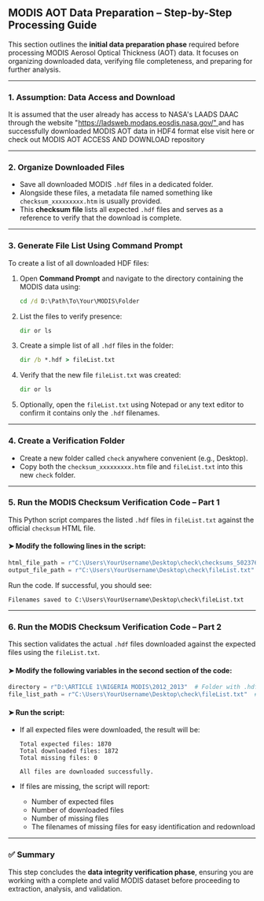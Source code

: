 ## MODIS AOT Data Preparation – Step-by-Step Processing Guide 

This section outlines the **initial data preparation phase** required before processing MODIS Aerosol Optical Thickness (AOT) data. It focuses on organizing downloaded data, verifying file completeness, and preparing for further analysis.

---

### 1. Assumption: Data Access and Download

It is assumed that the user already has access to NASA's LAADS DAAC through the website "[https://ladsweb.modaps.eosdis.nasa.gov/" ](https://ladsweb.modaps.eosdis.nasa.gov/%22%22or) and has successfully downloaded MODIS AOT data  in HDF4 format else visit here or check out MODIS AOT ACCESS AND DOWNLOAD repository

---

### 2. Organize Downloaded Files

* Save all downloaded MODIS `.hdf` files in a dedicated folder.
* Alongside these files, a metadata file named something like `checksum_xxxxxxxxx.htm` is usually provided.
* This **checksum file** lists all expected `.hdf` files and serves as a reference to verify that the download is complete.

---

### 3. Generate File List Using Command Prompt

To create a list of all downloaded HDF files:

1. Open **Command Prompt** and navigate to the directory containing the MODIS data using:

   ```cmd
   cd /d D:\Path\To\Your\MODIS\Folder
   ```

2. List the files to verify presence:

   ```cmd
   dir or ls
   ```

3. Create a simple list of all `.hdf` files in the folder:

   ```cmd
   dir /b *.hdf > fileList.txt
   ```

4. Verify that the new file `fileList.txt` was created:

   ```cmd
   dir or ls
   ```

5. Optionally, open the `fileList.txt` using Notepad or any text editor to confirm it contains only the `.hdf` filenames.

---

### 4. Create a Verification Folder

* Create a new folder called `check` anywhere convenient (e.g., Desktop).
* Copy both the `checksum_xxxxxxxxx.htm` file and `fileList.txt` into this new `check` folder.

---

### 5. Run the MODIS Checksum Verification Code – Part 1

This Python script compares the listed `.hdf` files in `fileList.txt` against the official `checksum` HTML file.

#### ➤ Modify the following lines in the script:

```python
html_file_path = r"C:\Users\YourUsername\Desktop\check\checksums_502376085.htm"
output_file_path = r"C:\Users\YourUsername\Desktop\check\fileList.txt"
```

Run the code. If successful, you should see:

```
Filenames saved to C:\Users\YourUsername\Desktop\check\fileList.txt
```

---

### 6. Run the MODIS Checksum Verification Code – Part 2

This section validates the actual `.hdf` files downloaded against the expected files using the `fileList.txt`.

#### ➤ Modify the following variables in the second section of the code:

```python
directory = r"D:\ARTICLE 1\NIGERIA MODIS\2012_2013"  # Folder with .hdf files
file_list_path = r"C:\Users\YourUsername\Desktop\check\fileList.txt"  # File list path
```

#### ➤ Run the script:

* If all expected files were downloaded, the result will be:

  ```
  Total expected files: 1870
  Total downloaded files: 1872
  Total missing files: 0

  All files are downloaded successfully.
  ```

* If files are missing, the script will report:

  * Number of expected files
  * Number of downloaded files
  * Number of missing files
  * The filenames of missing files for easy identification and redownload

---

### ✅ Summary

This step concludes the **data integrity verification phase**, ensuring you are working with a complete and valid MODIS dataset before proceeding to extraction, analysis, and validation.
